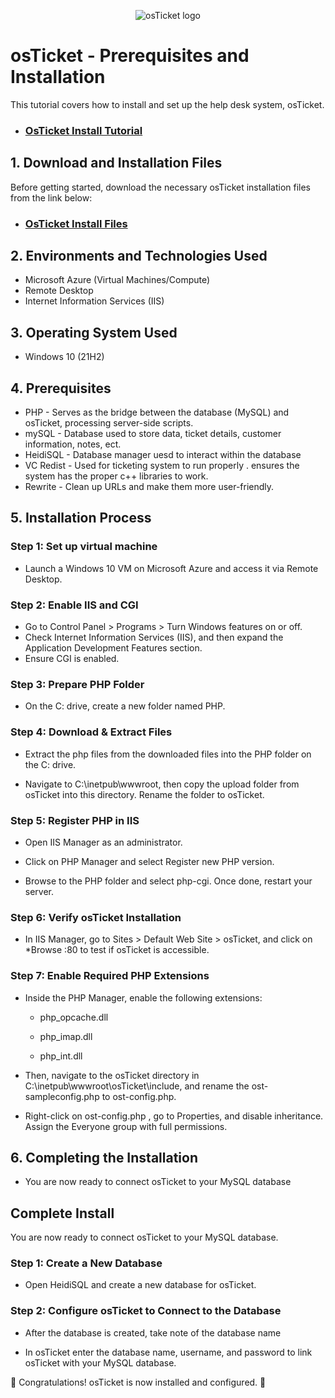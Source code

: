 <p align="center">
<img src="https://i.imgur.com/Clzj7Xs.png" alt="osTicket logo"/>
</p>

<h1>osTicket - Prerequisites and Installation</h1>

This tutorial covers how to install and set up the help desk system, osTicket.<br />

- ### [OsTicket Install Tutorial](https://youtu.be/mzk9p2N_tAY)

<h2>1. Download and Installation Files</h2>
Before getting started, download the necessary osTicket installation files from the link below:

- ### [OsTicket Install Files](https://drive.google.com/drive/u/0/folders/1zBOeA_lLiIJAMPvdahCGLg9wJqVeznbu)

<h2>2. Environments and Technologies Used</h2>

- Microsoft Azure (Virtual Machines/Compute)
- Remote Desktop
- Internet Information Services (IIS)

<h2>3. Operating System Used </h2>

- Windows 10</b> (21H2)

<h2>4. Prerequisites</h2>

- PHP - Serves as the bridge between the database (MySQL) and osTicket, processing server-side scripts.
- mySQL - Database used to store data, ticket details, customer information, notes, ect.
- HeidiSQL - Database manager uesd to interact within the database
- VC Redist - Used for ticketing system to run properly . ensures the system has the proper c++ libraries to work.
- Rewrite - Clean up URLs and make them more user-friendly. 


<h2>5. Installation Process</h2>

<h3>Step 1: Set up virtual machine </h3>

- Launch a Windows 10 VM on Microsoft Azure and access it via Remote Desktop.

<h3>Step 2: Enable IIS and CGI</h3>

- Go to Control Panel > Programs > Turn Windows features on or off.
- Check Internet Information Services (IIS), and then expand the Application Development Features section.
- Ensure CGI is enabled.

<h3>Step 3: Prepare PHP Folder</h3>

- On the C: drive, create a new folder named PHP.

<h3>Step 4: Download & Extract Files</h3>

- Extract the php files from the downloaded files into the PHP folder on the C: drive.

- Navigate to C:\inetpub\wwwroot, then copy the upload folder from osTicket into this directory. Rename the folder to osTicket.

<h3>Step 5: Register PHP in IIS</h3>

- Open IIS Manager as an administrator.

- Click on PHP Manager and select Register new PHP version.

- Browse to the PHP folder and select php-cgi. Once done, restart your server.

<h3>Step 6: Verify osTicket Installation</h3>

- In IIS Manager, go to Sites > Default Web Site > osTicket, and click on *Browse :80 to test if osTicket is accessible.

<h3>Step 7: Enable Required PHP Extensions</h3>

- Inside the PHP Manager, enable the following extensions:

     - php_opcache.dll
  
     - php_imap.dll

     - php_int.dll
     
- Then, navigate to the osTicket directory in C:\inetpub\wwwroot\osTicket\include, and rename the ost-sampleconfig.php to ost-config.php.

- Right-click on  ost-config.php , go to Properties, and disable inheritance. Assign the Everyone group with full permissions.

<h2>6. Completing the Installation</h2>

- You are now ready to connect osTicket to your MySQL database

<h2>Complete Install</h2>

You are now ready to connect osTicket to your MySQL database.

<h3>Step 1: Create a New Database</h3>

- Open HeidiSQL and create a new database for osTicket.

<h3>Step 2: Configure osTicket to Connect to the Database</h3>

- After the database is created, take note of the database name

- In osTicket enter the database name, username, and password to link osTicket with your MySQL database.

🎉 Congratulations! osTicket is now installed and configured. 🎉
